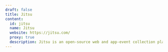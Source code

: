 ```yaml
---
draft: false
title: Jitsu
content:
  id: jitsu
  name: Jitsu
  website: https://jitsu.com/
  proxy: true
  description: Jitsu is an open-source web and app-event collection platform.
---
```

